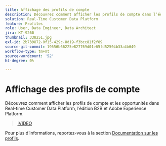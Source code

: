 ```yaml
---
title: Affichage des profils de compte
description: Découvrez comment afficher les profils de compte dans l’édition B2B de Real-Time CDP.
solution: Real-Time Customer Data Platform
feature: Profiles
role: User, Data Engineer, Data Architect
jira: KT-9260
thumbnail: 338251.jpg
exl-id: 2b739872-0f15-429c-8d19-f3bcc81f2f89
source-git-commit: 19656b66225e827769d01e65fd52504b33a4b649
workflow-type: tm+mt
source-wordcount: '52'
ht-degree: 0%

---
```


# Affichage des profils de compte

Découvrez comment afficher les profils de compte et les opportunités dans Real-time Customer Data Platform, l’édition B2B et Adobe Experience Platform.

>[!VIDEO](https://video.tv.adobe.com/v/338251?quality=12&learn=on)

Pour plus d’informations, reportez-vous à la section [Documentation sur les profils](https://experienceleague.adobe.com/docs/experience-platform/rtcdp/profile/profile-browse.html).
